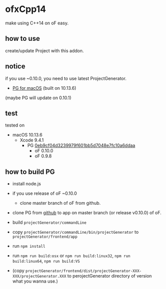 # ofxCpp14

make using C++14 on oF easy.

## how to use

create/update Project with this addon.

## notice

if you use ~0.10.0, you need to use latest ProjectGenerator.

* [PG for macOS](https://drive.google.com/open?id=1qal2sZ81Up1g-GyfgCYzgDgHerBUyPsD) (built on 10.13.6)

(maybe PG will update on 0.10.1)

## test

tested on

* macOS 10.13.6
  * Xcode 9.4.1
    * PG [0eb9cf04d3239979f601bb5d7048e7fc10a6ddaa](https://github.com/openframeworks/projectGenerator/tree/0eb9cf04d3239979f601bb5d7048e7fc10a6ddaa)
      * oF 0.10.0
      * oF 0.9.8

## how to build PG

* install node.js

* if you use release of oF ~0.10.0
  * clone master branch of oF from github.

* clone PG from [github](https://github.com/openframeworks/projectGenerator) to app on master branch (or release v0.10.0) of oF.

* build `projectGenerator/commandLine`
* copy `projectGenerator/commandLine/bin/projectGenerator` to `projectGenerator/frontend/app`
* run `npm install`
* run `npm run build:osx` or `npm run build:linux32`,  `npm run build:linux64`,  `npm run build:VS`
* (copy `projectGenerator/frontend/dist/projectGenerator-XXX-XXX/projectGenerator.XXX` to perojectGenerator directory of version what you wanna use.)

